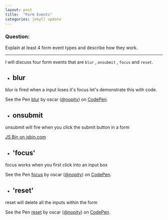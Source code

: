 ```yaml
---
layout: post
title:  "Form Events"
categories: jekyll update
---
```

### Question:
Explain at least 4 form event types and describe how they work.
<hr>


I will discuss four form events that are `blur` , `onsubmit` , `focus` and `reset`. 



* ## blur 

 blur is fired when a input loses it's focus let's demonstrate this with code. 

<p data-height="265" data-theme-id="0" data-slug-hash="bWPwGr" data-default-tab="js,result" data-user="nopity" data-embed-version="2" data-pen-title="blur" class="codepen">See the Pen <a href="https://codepen.io/nopity/pen/bWPwGr/">blur</a> by oscar (<a href="https://codepen.io/nopity">@nopity</a>) on <a href="https://codepen.io">CodePen</a>.</p>
<script async src="https://production-assets.codepen.io/assets/embed/ei.js"></script>


* ## onsubmit 


onsubmit will fire when you click the submit button in a form 


<a class="jsbin-embed" href="http://jsbin.com/zenihamaja/1/embed?js,console,output">JS Bin on jsbin.com</a><script src="http://static.jsbin.com/js/embed.min.js?4.0.2"></script>


* ## 'focus'

focus works when you first click into an input box 

<p data-height="265" data-theme-id="0" data-slug-hash="Pmrbxg" data-default-tab="js,result" data-user="nopity" data-embed-version="2" data-pen-title="focus" class="codepen">See the Pen <a href="https://codepen.io/nopity/pen/Pmrbxg/">focus</a> by oscar (<a href="https://codepen.io/nopity">@nopity</a>) on <a href="https://codepen.io">CodePen</a>.</p>
<script async src="https://production-assets.codepen.io/assets/embed/ei.js"></script>


* ## 'reset'

reset will delete all the inputs within the form 

<p data-height="265" data-theme-id="0" data-slug-hash="WjqRVZ" data-default-tab="js,result" data-user="nopity" data-embed-version="2" data-pen-title="reset" class="codepen">See the Pen <a href="https://codepen.io/nopity/pen/WjqRVZ/">reset</a> by oscar (<a href="https://codepen.io/nopity">@nopity</a>) on <a href="https://codepen.io">CodePen</a>.</p>
<script async src="https://production-assets.codepen.io/assets/embed/ei.js"></script>